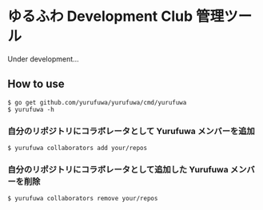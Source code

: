 # ゆるふわ Development Club 管理ツール

Under development...

## How to use

```
$ go get github.com/yurufuwa/yurufuwa/cmd/yurufuwa
$ yurufuwa -h
```

### 自分のリポジトリにコラボレータとして Yurufuwa メンバーを追加

```
$ yurufuwa collaborators add your/repos
```

### 自分のリポジトリにコラボレータとして追加した Yurufuwa メンバーを削除

```
$ yurufuwa collaborators remove your/repos
```
